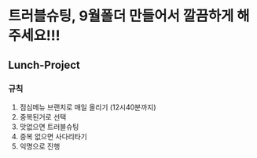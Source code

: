 # 트러블슈팅, 9월폴더 만들어서 깔끔하게 해주세요!!!

## Lunch-Project

### 규칙
1. 점심메뉴 브랜치로 매일 올리기 (12시40분까지)
2. 중복된거로 선택
3. 맛없으면 트러블슈팅
4. 중복 없으면 사다리타기
5. 익명으로 진행